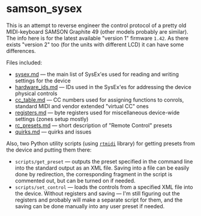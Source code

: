 # samson_sysex

This is an attempt to reverse engineer the control protocol of a pretty old MIDI-keyboard SAMSON Graphite 49 (other models probably are similar).
The info here is for the latest available "version 1" firmware `1.42`. As there exists "version 2" too (for the units with different LCD) it can have some differences.

Files included:

* [sysex.md](sysex.md) — the main list of SysEx'es used for reading and writing settings for the device
* [hardware_ids.md](hardware_ids.md) — IDs used in the SysEx'es for addressing the device physical controls
* [cc_table.md](cc_table.md) — CC numbers used for assigning functions to conrols, standard MIDI and vendor extended "virtual CC" ones
* [registers.md](registers.md) — byte registers used for miscellaneous device-wide settings (zones setup mostly)
* [rc_presets.md](rc_presets.md) — short description of "Remote Control" presets
* [quirks.md](quirks.md) — quirks and issues

Also, two Python utility scripts (using [`rtmidi`](https://pypi.org/project/python-rtmidi/) library) for getting presets from the device and putting them there:

* `scripts/get_preset` — outputs the preset specified in the command line into the standard output as an XML file. Saving into a file can be easily done by redirection, the corresponding fragment in the script is commented out, but can be turned on if needed.
* `scripts/set_control` — loads the controls from a specified XML file into the device. Without registers and saving — I'm still figuring out the registers and probably will make a separate script for them, and the saving can be done manually into any user preset if needed.
